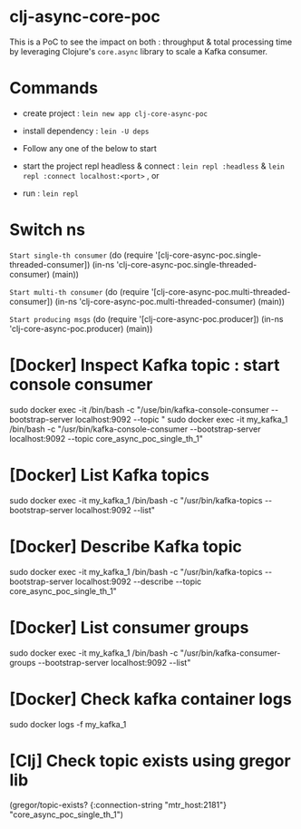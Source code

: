 # clj-async-core-poc

This is a PoC to see the impact on both : throughput & total processing time by leveraging Clojure's `core.async` library to scale a Kafka consumer.

# Commands
- create project  : `lein new app clj-core-async-poc`
- install dependency  : `lein -U deps`

- Follow any one of the below  to start
- start the project repl headless & connect : `lein repl :headless`  & `lein repl :connect localhost:<port>` , or
- run : `lein repl`


# Switch ns
`Start single-th consumer`
(do (require '[clj-core-async-poc.single-threaded-consumer])
    (in-ns 'clj-core-async-poc.single-threaded-consumer)
    (main))


`Start multi-th consumer`
(do (require '[clj-core-async-poc.multi-threaded-consumer])
    (in-ns 'clj-core-async-poc.multi-threaded-consumer)
    (main))


`Start producing msgs`
(do (require '[clj-core-async-poc.producer])
    (in-ns 'clj-core-async-poc.producer)
    (main))


# [Docker] Inspect Kafka topic : start console consumer
sudo docker exec -it <container-name> /bin/bash -c "/use/bin/kafka-console-consumer --bootstrap-server localhost:9092 --topic <topic-name>"
sudo docker exec -it my_kafka_1 /bin/bash -c "/usr/bin/kafka-console-consumer --bootstrap-server localhost:9092 --topic core_async_poc_single_th_1"

# [Docker] List Kafka topics
sudo docker exec -it my_kafka_1 /bin/bash -c "/usr/bin/kafka-topics --bootstrap-server localhost:9092 --list"

# [Docker] Describe Kafka topic
sudo docker exec -it my_kafka_1 /bin/bash -c "/usr/bin/kafka-topics --bootstrap-server localhost:9092 --describe --topic core_async_poc_single_th_1"

# [Docker] List consumer groups
sudo docker exec -it my_kafka_1 /bin/bash -c "/usr/bin/kafka-consumer-groups --bootstrap-server localhost:9092 --list"

# [Docker] Check kafka container logs
sudo docker logs -f my_kafka_1

# [Clj] Check topic exists using gregor lib
(gregor/topic-exists? {:connection-string "mtr_host:2181"} "core_async_poc_single_th_1")
